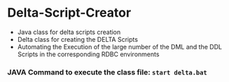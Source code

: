 # Delta-Script-Creator

* Java class for delta scripts creation
* Delta class for creating the DELTA Scripts
* Automating the Execution of the large number of the DML and the DDL Scripts in the corresponding RDBC environments


### JAVA Command to execute the class file: `start delta.bat`
